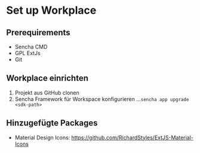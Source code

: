 # Set up Workplace

## Prerequirements
* Sencha CMD
* GPL ExtJs
* Git

## Workplace einrichten

1. Projekt aus GitHub clonen
2. Sencha Framework für Workspace konfigurieren
...`sencha app upgrade <sdk-path>`

## Hinzugefügte Packages
* Material Design Icons: https://github.com/RichardStyles/ExtJS-Material-Icons
